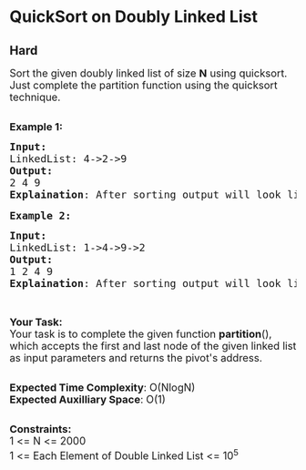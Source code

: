 # QuickSort on Doubly Linked List
## Hard
<div class="problems_problem_content__Xm_eO"><p><span style="font-size:18px">Sort the given doubly linked list of size <strong>N</strong> using quicksort. Just complete the partition function using the quicksort technique.</span><br>
&nbsp;</p>

<p><span style="font-size:18px"><strong>Example 1:</strong></span></p>

<pre><span style="font-size:18px"><strong>Input:
</strong>LinkedList: 4-&gt;2-&gt;9
<strong>Output:
</strong>2 4 9
<strong>Explaination</strong>: After sorting output will look like this.
</span>
<span style="font-size:18px"><strong>Example 2:</strong></span></pre>

<pre><span style="font-size:18px"><strong>Input:
</strong>LinkedList: 1-&gt;4-&gt;9-&gt;2
<strong>Output:
</strong>1 2 4 9
<strong>Explaination</strong>: After sorting output will look like this.
</span>
</pre>

<p><br>
<span style="font-size:18px"><strong>Your Task:</strong><br>
Your task is to complete the given function <strong>partition</strong>(), which accepts the first and last node of the given linked list as input parameters and returns the pivot's address.</span><br>
&nbsp;</p>

<p><span style="font-size:18px"><strong>Expected Time Complexity</strong>: O(NlogN)<br>
<strong>Expected Auxilliary Space</strong>: O(1)</span><br>
&nbsp;</p>

<p><span style="font-size:18px"><strong>Constraints:</strong><br>
1 &lt;= N &lt;= 2000<br>
1 &lt;= Each Element of Double Linked List &lt;= 10<sup>5</sup></span></p>
</div>